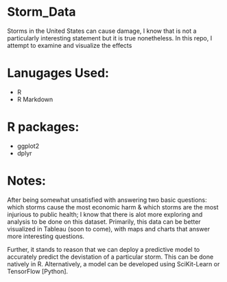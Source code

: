 # Storm_Data

Storms in the United States can cause damage, I know that is not a particularly interesting statement but it is true nonetheless. In this repo, I attempt to examine
and visualize the effects 

# Lanugages Used: 
- R 
- R Markdown 

# R packages: 
- ggplot2
- dplyr

# Notes: 

After being somewhat unsatisfied with answering two basic questions: which storms cause the most economic harm & which storms are the most injurious to public health; 
I know that there is alot more exploring and analysis to be done on this dataset. Primarily, this data can be better visualized in Tableau (soon to come), with maps and charts
that answer more interesting questions. 

Further, it stands to reason that we can deploy a predictive model to accurately predict the devistation of a particular storm. This can be done natively in R. 
Alternatively, a model can be developed using SciKit-Learn or TensorFlow [Python]. 

